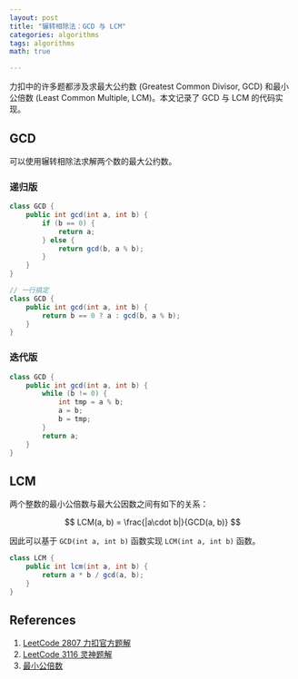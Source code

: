 ```yaml
---
layout: post
title: "辗转相除法：GCD 与 LCM"
categories: algorithms
tags: algorithms
math: true

---
```


力扣中的许多题都涉及求最大公约数 (Greatest Common Divisor, GCD) 和最小公倍数 (Least Common Multiple, LCM)。本文记录了 GCD 与 LCM 的代码实现。

## GCD

可以使用辗转相除法求解两个数的最大公约数。

### 递归版

```java
class GCD {
    public int gcd(int a, int b) {
        if (b == 0) {
            return a;
        } else {
            return gcd(b, a % b);
        }
    }
}

// 一行搞定
class GCD {
    public int gcd(int a, int b) {
        return b == 0 ? a : gcd(b, a % b);
    }
}
```

### 迭代版

```java
class GCD {
    public int gcd(int a, int b) {
        while (b != 0) {
            int tmp = a % b;
            a = b;
            b = tmp;
        }
        return a;
    }
}
```

## LCM

两个整数的最小公倍数与最大公因数之间有如下的关系：

$$
LCM(a, b) = \frac{|a\cdot b|}{GCD(a, b)}
$$

因此可以基于 `GCD(int a, int b)` 函数实现 `LCM(int a, int b)` 函数。

```java
class LCM {
    public int lcm(int a, int b) {
        return a * b / gcd(a, b);
    }
}
```

## References

1. [LeetCode 2807 力扣官方题解](https://leetcode.cn/problems/insert-greatest-common-divisors-in-linked-list/solutions/2589529/zai-lian-biao-zhong-cha-ru-zui-da-gong-y-udrs/)
2. [LeetCode 3116 灵神题解](https://leetcode.cn/problems/kth-smallest-amount-with-single-denomination-combination/solutions/2739205/er-fen-da-an-rong-chi-yuan-li-pythonjava-v24i)
3. [最小公倍数](https://www.wikiwand.com/zh-hans/%E6%9C%80%E5%B0%8F%E5%85%AC%E5%80%8D%E6%95%B8)
